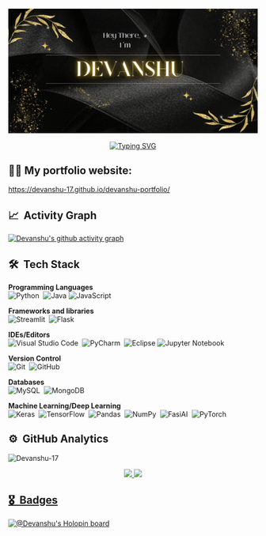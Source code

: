 <p align="center">
 <img src="./header.png" alt="app-screen" width="900" />
 </p>
 
<p align="center"> 
  <a href="https://git.io/typing-svg"><img src="https://readme-typing-svg.herokuapp.com?font=Georgia&size=30&duration=2500&pause=1000&color=7b36eb&center=true&vCenter=true&width=500&lines=ML+Engineer;Open+Source+Advocate;Data+Analyst" alt="Typing SVG" /></a>
</p>


## 👨‍🎓 My portfolio website:
 https://devanshu-17.github.io/devanshu-portfolio/

## 📈 &nbsp;Activity Graph
[![Devanshu's github activity graph](https://github-readme-activity-graph.cyclic.app/graph?username=Devanshu-17&theme=tokyo-night)](https://github.com/Devanshu-17/github-readme-activity-graph)

## 🛠 &nbsp;Tech Stack
__Programming Languages__ \
<img alt="Python" src="https://img.shields.io/badge/python-%2314354C.svg?style=for-the-badge&logo=python&logoColor=white"/>&nbsp;
![Java](https://img.shields.io/badge/java-%23ED8B00.svg?style=for-the-badge&logo=openjdk&logoColor=white)
<img alt="JavaScript" src="https://img.shields.io/badge/javascript-%23323330.svg?style=for-the-badge&logo=javascript&logoColor=%23F7DF1E"/>&nbsp;

__Frameworks and libraries__ \
<img alt="Streamlit" src="https://img.shields.io/badge/streamlit-red?style=for-the-badge"/>&nbsp;
![Flask](https://img.shields.io/badge/flask-%23000.svg?style=for-the-badge&logo=flask&logoColor=white)


__IDEs/Editors__ \
<img alt="Visual Studio Code" src="https://img.shields.io/badge/VisualStudioCode-0078d7.svg?style=for-the-badge&logo=visual-studio-code&logoColor=white"/>&nbsp;
<img alt="PyCharm" src="https://img.shields.io/badge/pycharm-143?style=for-the-badge&logo=pycharm&logoColor=black&color=black&labelColor=green"/>&nbsp;
![Eclipse](https://img.shields.io/badge/Eclipse-FE7A16.svg?style=for-the-badge&logo=Eclipse&logoColor=white)
![Jupyter Notebook](https://img.shields.io/badge/jupyter-%23FA0F00.svg?style=for-the-badge&logo=jupyter&logoColor=white)

__Version Control__ \
<img alt="Git" src="https://img.shields.io/badge/git-%23F05033.svg?style=for-the-badge&logo=git&logoColor=white"/>&nbsp;
<img alt="GitHub" src="https://img.shields.io/badge/github-%23121011.svg?style=for-the-badge&logo=github&logoColor=white"/>&nbsp;

__Databases__ \
<img alt="MySQL" src="https://img.shields.io/badge/mysql-%2300f.svg?style=for-the-badge&logo=mysql&logoColor=white"/>&nbsp;
<img alt="MongoDB" src ="https://img.shields.io/badge/MongoDB-%234ea94b.svg?style=for-the-badge&logo=mongodb&logoColor=white"/>&nbsp;

__Machine Learning/Deep Learning__ \
<img alt="Keras" src="https://img.shields.io/badge/Keras-%23D00000.svg?style=for-the-badge&logo=Keras&logoColor=white"/>&nbsp;
<img alt="TensorFlow" src="https://img.shields.io/badge/TensorFlow-%23FF6F00.svg?style=for-the-badge&logo=TensorFlow&logoColor=white" />&nbsp;
<img alt="Pandas" src="https://img.shields.io/badge/pandas-%23150458.svg?style=for-the-badge&logo=pandas&logoColor=white" />&nbsp;
<img alt="NumPy" src="https://img.shields.io/badge/numpy-%23013243.svg?style=for-the-badge&logo=numpy&logoColor=white" />&nbsp;
<img alt="FasiAI" src="https://img.shields.io/badge/fast%20ai-framework-blue?style=for-the-badge&logo=appveyor" />&nbsp;
![PyTorch](https://img.shields.io/badge/PyTorch-%23EE4C2C.svg?style=for-the-badge&logo=PyTorch&logoColor=white)


## ⚙️ &nbsp;GitHub Analytics

<p align="left"> <img src="https://komarev.com/ghpvc/?username=Devanshu-17&label=Profile%20views&color=brightgreen&style=flat-square" alt="Devanshu-17" /> </p>


<p align="center">
<a href="https://github.com/Devanshu-17">
  <img height="180em" src="https://github-readme-stats-eight-theta.vercel.app/api?username=Devanshu-17&show_icons=true&theme=algolia&include_all_commits=true&count_private=true"/>
  <img height="180em" src="https://github-readme-stats-eight-theta.vercel.app/api/top-langs/?username=Devanshu-17&layout=compact&langs_count=8&theme=algolia"/>
</p>
  
 ## 🎖️ &nbsp;Badges

  [![@Devanshu's Holopin board](https://holopin.me/devanshu17)](https://www.holopin.io/@devanshu17)

  
